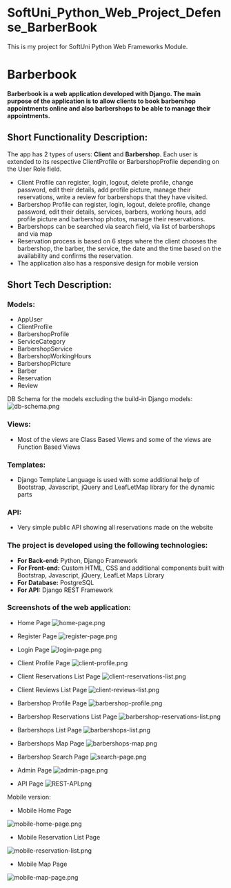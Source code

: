 # SoftUni_Python_Web_Project_Defense_BarberBook

This is my project for SoftUni Python Web Frameworks Module.

# **Barberbook**

**Barberbook is a web application developed with Django. The main purpose of the application is to allow clients to book barbershop appointments 
online and also barbershops to be able to manage their appointments.**

## Short Functionality Description:

The app has 2 types of users: **Client** and **Barbershop**. Each user is extended to its respective ClientProfile or BarbershopProfile depending on the User Role field.

- Client Profile can register, login, logout, delete profile, change password, edit their details, add profile picture, manage their reservations, write a review for barbershops that they have visited.
- Barbershop Profile can register, login, logout, delete profile, change password, edit their details, services, barbers, working hours, add profile picture and barbershop photos, manage their reservations.
- Barbershops can be searched via search field, via list of barbershops and via map
- Reservation process is based on 6 steps where the client chooses the barbershop, the barber, the service, the date and the time based on the availability and confirms the reservation.
- The application also has a responsive design for mobile version


## Short Tech Description:

### Models:
- AppUser
- ClientProfile
- BarbershopProfile
- ServiceCategory
- BarbershopService
- BarbershopWorkingHours
- BarbershopPicture
- Barber
- Reservation
- Review

DB Schema for the models excluding the build-in Django models:
![db-schema.png](site-images%2Fdb-schema.png)

### Views:
- Most of the views are Class Based Views and some of the views are Function Based Views

### Templates:
- Django Template Language is used with some additional help of Bootstrap, Javascript, jQuery and LeafLetMap library for the dynamic parts

### API:
- Very simple public API showing all reservations made on the website

### **The project is developed using the following technologies:**
- **For Back-end:** Python, Django Framework
- **For Front-end:** Custom HTML, CSS and additional components built with Bootstrap, Javascript, jQuery, LeafLet Maps Library
- **For Database:** PostgreSQL
- **For API:** Django REST Framework

### **Screenshots of the web application:**
- Home Page
![home-page.png](site-images%2Fhome-page.png)


- Register Page
![register-page.png](site-images%2Fregister-page.png)


- Login Page
![login-page.png](site-images%2Flogin-page.png)


- Client Profile Page
![client-profile.png](site-images%2Fclient-profile.png)


- Client Reservations List Page
![client-reservations-list.png](site-images%2Fclient-reservations-list.png)


- Client Reviews List Page
![client-reviews-list.png](site-images%2Fclient-reviews-list.png)


- Barbershop Profile Page
![barbershop-profile.png](site-images%2Fbarbershop-profile.png)


- Barbershop Reservations List Page
![barbershop-reservations-list.png](site-images%2Fbarbershop-reservations-list.png)


- Barbershops List Page
![barbershops-list.png](site-images%2Fbarbershops-list.png)


- Barbershops Map Page
![barbershops-map.png](site-images%2Fbarbershops-map.png)


- Barbershop Search Page
![search-page.png](site-images%2Fsearch-page.png)


- Admin Page
![admin-page.png](site-images%2Fadmin-page.png)


- API Page
![REST-API.png](site-images%2FREST-API.png)

Mobile version: 

- Mobile Home Page

![mobile-home-page.png](site-images%2Fmobile-home-page.png)


- Mobile Reservation List Page

![mobile-reservation-list.png](site-images%2Fmobile-reservation-list.png)


- Mobile Map Page

![mobile-map-page.png](site-images%2Fmobile-map-page.png)
